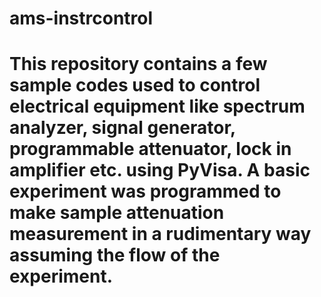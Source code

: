 # ams-instrcontrol
# This repository contains a few sample codes used to control electrical equipment like spectrum analyzer, signal generator, programmable attenuator, lock in amplifier etc. using PyVisa. A basic experiment was programmed to make sample attenuation measurement in a rudimentary way assuming the flow of the experiment. 
